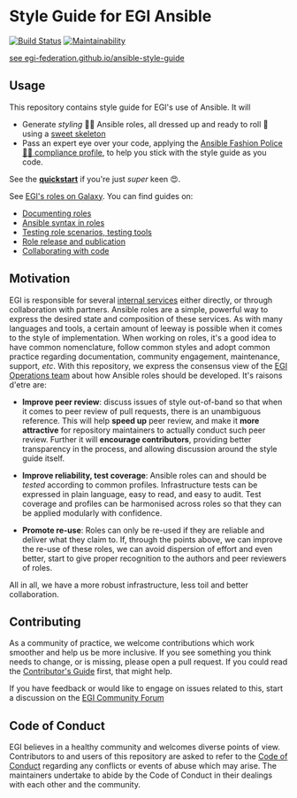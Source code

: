 # Style Guide for EGI Ansible

[![Build Status](https://travis-ci.org/EGI-Federation/ansible-style-guide.svg?branch=master)](https://travis-ci.org/EGI-Federation/ansible-style-guide)
[![Maintainability](https://api.codeclimate.com/v1/badges/f92ace02a15c3ecd758e/maintainability)](https://codeclimate.com/github/EGI-Federation/ansible-style-guide/maintainability)

[see egi-federation.github.io/ansible-style-guide](https://egi-federation.github.io/ansible-style-guide/)

## Usage

This repository contains style guide for EGI's use of Ansible. It will

- Generate _styling_ 🏄🏾 Ansible roles, all dressed up and ready to roll 👗 using
  a [sweet skeleton](egi-galaxy-template)
- Pass an expert eye over your code, applying the
  [Ansible Fashion Police :policeman: compliance profile](https://github.com/EGI-Federation/ansible-fashion-police),
  to help you stick with the style guide as you code.

See the
[**quickstart**](https://egi-federation.github.io/ansible-style-guide/usage) if
you're just _super_ keen 😍.

See [EGI's roles on Galaxy](https://galaxy.ansible.com/EGI-Foundation). You can
find guides on:

- [Documenting roles](https://egi-federation.github.io/ansible-style-guide/role-documentation)
- [Ansible syntax in roles](https://egi-federation.github.io/ansible-style-guide/ansible-syntax)
- [Testing role scenarios, testing tools](https://egi-federation.github.io/ansible-style-guide/test)
- [Role release and publication](https://egi-federation.github.io/ansible-style-guide/release-pub)
- [Collaborating with code](https://egi-federation.github.io/ansible-style-guide/git)

## Motivation

EGI is responsible for several
[internal services](https://www.egi.eu/internal-services) either directly, or
through collaboration with partners. Ansible roles are a simple, powerful way to
express the desired state and composition of these services. As with many
languages and tools, a certain amount of leeway is possible when it comes to the
style of implementation. When working on roles, it's a good idea to have common
nomenclature, follow common styles and adopt common practice regarding
documentation, community engagement, maintenance, support, _etc_. With this
repository, we express the consensus view of the
[EGI Operations team](https://www.egi.eu/internal-services/operations-coordination-and-support/)
about how Ansible roles should be developed. It's raisons d'etre are:

- **Improve peer review**: discuss issues of style out-of-band so that when it
  comes to peer review of pull requests, there is an unambiguous reference. This
  will help **speed up** peer review, and make it **more attractive** for
  repository maintainers to actually conduct such peer review. Further it will
  **encourage contributors**, providing better transparency in the process, and
  allowing discussion around the style guide itself.

- **Improve reliability, test coverage**: Ansible roles can and should be
  _tested_ according to common profiles. Infrastructure tests can be expressed
  in plain language, easy to read, and easy to audit. Test coverage and profiles
  can be harmonised across roles so that they can be applied modularly with
  confidence.

- **Promote re-use**: Roles can only be re-used if they are reliable and deliver
  what they claim to. If, through the points above, we can improve the re-use of
  these roles, we can avoid dispersion of effort and even better, start to give
  proper recognition to the authors and peer reviewers of roles.

All in all, we have a more robust infrastructure, less toil and better
collaboration.

## Contributing

As a community of practice, we welcome contributions which work smoother and
help us be more inclusive. If you see something you think needs to change, or is
missing, please open a pull request. If you could read the
[Contributor's Guide](.github/CONTRIBUTING.md) first, that might help.

If you have feedback or would like to engage on issues related to this, start a
discussion on the [EGI Community Forum](https://community.egi.eu)

## Code of Conduct

EGI believes in a healthy community and welcomes diverse points of view.
Contributors to and users of this repository are asked to refer to the
[Code of Conduct](.github/CODE_OF_CONDUCT.md) regarding any conflicts or events
of abuse which may arise. The maintainers undertake to abide by the Code of
Conduct in their dealings with each other and the community.
